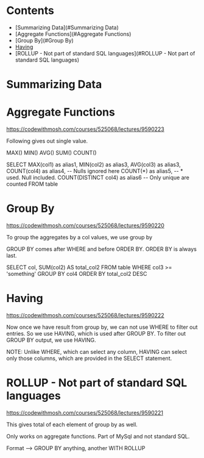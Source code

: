 # Contents

- [Summarizing Data](#Summarizing Data)
- [Aggregate Functions](#Aggregate Functions)
- [Group By](#Group By)
- [Having](#Having)
- [ROLLUP - Not part of standard SQL languages](#ROLLUP - Not part of standard SQL languages)

# Summarizing Data

# Aggregate Functions
https://codewithmosh.com/courses/525068/lectures/9590223

Following gives out single value.

MAX()
MIN()
AVG()
SUM()
COUNT()

SELECT
    MAX(col1) as alias1,
    MIN(col2) as alias3,
    AVG(col3) as alias3,
    COUNT(col4) as alias4,  -- Nulls ignored here
    COUNT(*) as alias5,      -- * used. Null included.
    COUNT(DISTINCT col4) as alias6     -- Only unique are counted
FROM table

# Group By
https://codewithmosh.com/courses/525068/lectures/9590220

To group the aggregates by a col values, we use group by

GROUP BY comes after WHERE and before ORDER BY. ORDER BY is always last.

SELECT
    col,
    SUM(col2) AS total_col2
FROM table
WHERE col3 >= 'something'
GROUP BY col4
ORDER BY total_col2 DESC

# Having
https://codewithmosh.com/courses/525068/lectures/9590222

Now once we have result from group by, we can not use WHERE to filter out entries.
So we use HAVING, which is used after GROUP BY.
To filter out GROUP BY output, we use HAVING.

NOTE: Unlike WHERE, which can select any column, HAVING can select only those columns, which are provided in the SELECT statement.

# ROLLUP - Not part of standard SQL languages
https://codewithmosh.com/courses/525068/lectures/9590221

This gives total of each element of group by as well.

Only works on aggregate functions.
Part of MySql and not standard SQL.

Format -->
GROUP BY anything, another WITH ROLLUP


